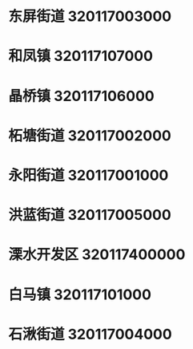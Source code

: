 # 东屏街道 320117003000
# 和凤镇 320117107000
# 晶桥镇 320117106000
# 柘塘街道 320117002000
# 永阳街道 320117001000
# 洪蓝街道 320117005000
# 溧水开发区 320117400000
# 白马镇 320117101000
# 石湫街道 320117004000
